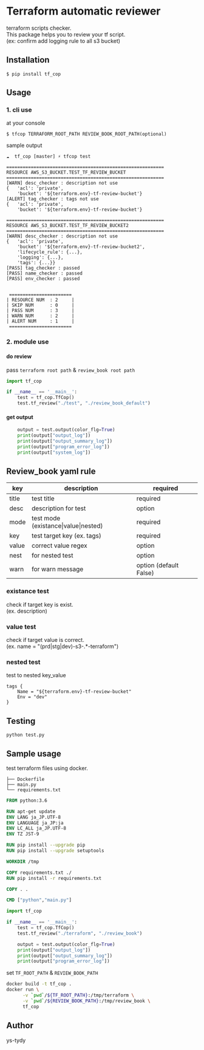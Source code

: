 # Terraform automatic reviewer

terraform scripts checker.<br>
This package helps you to review your tf script.<br>
(ex: confirm add logging rule to all s3 bucket)


## Installation

```shell
$ pip install tf_cop
```


## Usage
### 1. cli use
at your console

```shell
$ tfcop TERRAFORM_ROOT_PATH REVIEW_BOOK_ROOT_PATH(optional)
```

sample output

```shell
☁  tf_cop [master] ⚡ tfcop test

==========================================================
RESOURCE AWS_S3_BUCKET.TEST_TF_REVIEW_BUCKET
==========================================================
[WARN] desc_checker : description not use
{   'acl': 'private',
    'bucket': '${terraform.env}-tf-review-bucket'}
[ALERT] tag_checker : tags not use
{   'acl': 'private',
    'bucket': '${terraform.env}-tf-review-bucket'}

==========================================================
RESOURCE AWS_S3_BUCKET.TEST_TF_REVIEW_BUCKET2
==========================================================
[WARN] desc_checker : description not use
{   'acl': 'private',
    'bucket': '${terraform.env}-tf-review-bucket2',
    'lifecycle_rule': {...},
    'logging': {...},
    'tags': {...}}
[PASS] tag_checker : passed
[PASS] name_checker : passed
[PASS] env_checker : passed


 =======================
| RESOURCE NUM  : 2     |
| SKIP NUM      : 0     |
| PASS NUM      : 3     |
| WARN NUM      : 2     |
| ALERT NUM     : 1     |
 =======================
```
### 2. module use
#### do review
pass `terraform root path` & `review_book root path`

```python
import tf_cop

if __name__ == '__main__':
    test = tf_cop.TfCop()
    test.tf_review("./test", "./review_book_default")
```

#### get output

```python
    output = test.output(color_flg=True)
    print(output["output_log"])
    print(output["output_summary_log"])
    print(output["program_error_log"])
    print(output["system_log"])
```

## Review_book yaml rule

|key  |description  |required|
|---|---|---|
|title  |test title|required|
|desc  |description for test|option|
|mode|test mode (existance\|value\|nested)|required|
|key|test target key (ex. tags)|required|
|value|correct value regex|option|
|nest|for nested test|option|
|warn|for warn message|option (default False)|

### existance test
check if target key is exist.<br>
(ex. description)

### value test
check if target value is correct.<br>
(ex. name = "(prd|stg|dev)-s3-.*-terraform")

### nested test
test to nested key_value
```hcl
tags {
    Name = "${terraform.env}-tf-review-bucket"
    Env = "dev"
}
```

## Testing
`python test.py`

## Sample usage
test terraform files using docker.

```
├── Dockerfile
├── main.py
└── requirements.txt
```

```dockerfile
FROM python:3.6

RUN apt-get update
ENV LANG ja_JP.UTF-8
ENV LANGUAGE ja_JP:ja
ENV LC_ALL ja_JP.UTF-8
ENV TZ JST-9

RUN pip install --upgrade pip
RUN pip install --upgrade setuptools

WORKDIR /tmp

COPY requirements.txt ./
RUN pip install -r requirements.txt

COPY . .

CMD ["python","main.py"]
```


```python
import tf_cop

if __name__ == '__main__':
    test = tf_cop.TfCop()
    test.tf_review("./terraform", "./review_book")

    output = test.output(color_flg=True)
    print(output["output_log"])
    print(output["output_summary_log"])
    print(output["program_error_log"])
```

set `TF_ROOT_PATH` & `REVIEW_BOOK_PATH`

```bash
docker build -t tf_cop .
docker run \
      -v `pwd`/${TF_ROOT_PATH}:/tmp/terraform \
      -v `pwd`/${REVIEW_BOOK_PATH}:/tmp/review_book \
      tf_cop
```

## Author
ys-tydy

